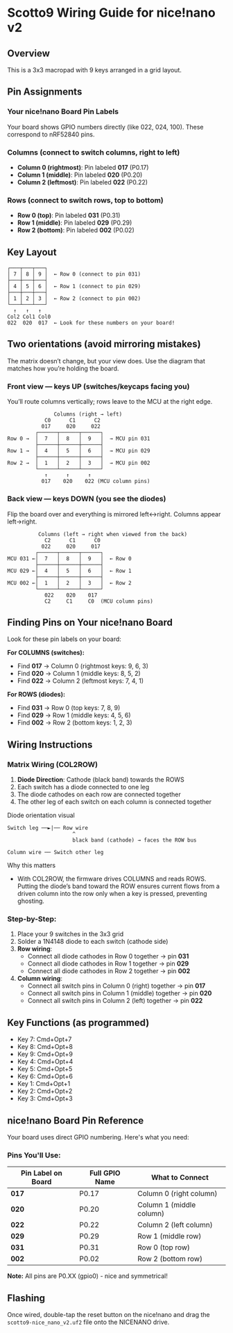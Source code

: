 # Scotto9 Wiring Guide for nice!nano v2

## Overview

This is a 3x3 macropad with 9 keys arranged in a grid layout.

## Pin Assignments

### Your nice!nano Board Pin Labels

Your board shows GPIO numbers directly (like 022, 024, 100). These correspond to nRF52840 pins.

### Columns (connect to switch columns, right to left)

- **Column 0 (rightmost)**: Pin labeled **017** (P0.17)
- **Column 1 (middle)**: Pin labeled **020** (P0.20)
- **Column 2 (leftmost)**: Pin labeled **022** (P0.22)

### Rows (connect to switch rows, top to bottom)

- **Row 0 (top)**: Pin labeled **031** (P0.31)
- **Row 1 (middle)**: Pin labeled **029** (P0.29)
- **Row 2 (bottom)**: Pin labeled **002** (P0.02)

## Key Layout

```
┌───┬───┬───┐
│ 7 │ 8 │ 9 │  ← Row 0 (connect to pin 031)
├───┼───┼───┤
│ 4 │ 5 │ 6 │  ← Row 1 (connect to pin 029)
├───┼───┼───┤
│ 1 │ 2 │ 3 │  ← Row 2 (connect to pin 002)
└───┴───┴───┘
  ↑   ↑   ↑
Col2 Col1 Col0
022  020  017  ← Look for these numbers on your board!
```

## Two orientations (avoid mirroring mistakes)

The matrix doesn’t change, but your view does. Use the diagram that matches how you’re holding the board.

### Front view — keys UP (switches/keycaps facing you)
You’ll route columns vertically; rows leave to the MCU at the right edge.

```
               Columns (right → left)
            C0      C1      C2
           017     020     022
         ┌──────┬──────┬──────┐
Row 0 →  │  7   │  8   │  9   │  → MCU pin 031
         ├──────┼──────┼──────┤
Row 1 →  │  4   │  5   │  6   │  → MCU pin 029
         ├──────┼──────┼──────┤
Row 2 →  │  1   │  2   │  3   │  → MCU pin 002
         └──────┴──────┴──────┘
            ↑      ↑      ↑
           017    020    022 (MCU column pins)
```

### Back view — keys DOWN (you see the diodes)
Flip the board over and everything is mirrored left↔right. Columns appear left→right.

```
          Columns (left → right when viewed from the back)
            C2      C1      C0
           022     020     017
         ┌──────┬──────┬──────┐
MCU 031 ←│  7   │  8   │  9   │  ← Row 0
         ├──────┼──────┼──────┤
MCU 029 ←│  4   │  5   │  6   │  ← Row 1
         ├──────┼──────┼──────┤
MCU 002 ←│  1   │  2   │  3   │  ← Row 2
         └──────┴──────┴──────┘
            022    020    017
            C2     C1     C0  (MCU column pins)
```

## Finding Pins on Your nice!nano Board

Look for these pin labels on your board:

**For COLUMNS (switches):**

- Find **017** → Column 0 (rightmost keys: 9, 6, 3)
- Find **020** → Column 1 (middle keys: 8, 5, 2)
- Find **022** → Column 2 (leftmost keys: 7, 4, 1)

**For ROWS (diodes):**

- Find **031** → Row 0 (top keys: 7, 8, 9)
- Find **029** → Row 1 (middle keys: 4, 5, 6)
- Find **002** → Row 2 (bottom keys: 1, 2, 3)

## Wiring Instructions

### Matrix Wiring (COL2ROW)

1. **Diode Direction**: Cathode (black band) towards the ROWS
2. Each switch has a diode connected to one leg
3. The diode cathodes on each row are connected together
4. The other leg of each switch on each column is connected together

Diode orientation visual

```
Switch leg ──►|── Row wire
                     ^
                     black band (cathode) → faces the ROW bus

Column wire ── Switch other leg
```

Why this matters
- With COL2ROW, the firmware drives COLUMNS and reads ROWS. Putting the diode’s
   band toward the ROW ensures current flows from a driven column into the row
   only when a key is pressed, preventing ghosting.

### Step-by-Step:

1. Place your 9 switches in the 3x3 grid
2. Solder a 1N4148 diode to each switch (cathode side)
3. **Row wiring**:
   - Connect all diode cathodes in Row 0 together → pin **031**
   - Connect all diode cathodes in Row 1 together → pin **029**
   - Connect all diode cathodes in Row 2 together → pin **002**
4. **Column wiring**:
   - Connect all switch pins in Column 0 (right) together → pin **017**
   - Connect all switch pins in Column 1 (middle) together → pin **020**
   - Connect all switch pins in Column 2 (left) together → pin **022**

## Key Functions (as programmed)

- Key 7: Cmd+Opt+7
- Key 8: Cmd+Opt+8
- Key 9: Cmd+Opt+9
- Key 4: Cmd+Opt+4
- Key 5: Cmd+Opt+5
- Key 6: Cmd+Opt+6
- Key 1: Cmd+Opt+1
- Key 2: Cmd+Opt+2
- Key 3: Cmd+Opt+3

## nice!nano Board Pin Reference

Your board uses direct GPIO numbering. Here's what you need:

### Pins You'll Use:

| **Pin Label on Board** | Full GPIO Name | What to Connect          |
| ---------------------- | -------------- | ------------------------ |
| **017**                | P0.17          | Column 0 (right column)  |
| **020**                | P0.20          | Column 1 (middle column) |
| **022**                | P0.22          | Column 2 (left column)   |
| **029**                | P0.29          | Row 1 (middle row)       |
| **031**                | P0.31          | Row 0 (top row)          |
| **002**                | P0.02          | Row 2 (bottom row)       |

**Note:** All pins are P0.XX (gpio0) - nice and symmetrical!

## Flashing

Once wired, double-tap the reset button on the nice!nano and drag the `scotto9-nice_nano_v2.uf2` file onto the NICENANO drive.
